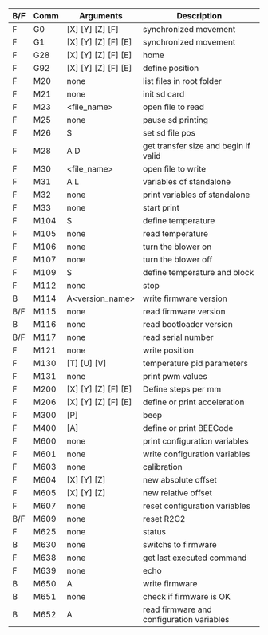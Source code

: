 | B/F |Comm | Arguments | Description |
| - | --- | --------- | ----------- |
| F | G0 | [X<VAL>] [Y<VAL>] [Z<VAL>] [F<VAL>] | synchronized movement |
| F | G1 | [X<VAL>] [Y<VAL>] [Z<VAL>] [F<VAL>] [E<VAL>] | synchronized movement |
| F | G28 | [X] [Y] [Z] [F] [E] | home |
| F | G92 | [X<VAL>] [Y<VAL>] [Z<VAL>] [F<VAL>] [E<VAL>] | define position |
| F | M20 | none | list files in root folder |
| F | M21 | none | init sd card |
| F | M23 | <file_name> | open file to read |
| F | M25 | none | pause sd printing |
| F | M26 | S<position> | set sd file pos |
| F | M28 | A<file write start position>  D<file write end position> | get transfer size and begin if valid |
| F | M30 | <file_name> | open file to write |
| F | M31 | A<estimated time> L<number of lines> | variables of standalone |
| F | M32 | none | print variables of standalone |
| F | M33 | none | start print |
| F | M104 | S<VAL> | define temperature |
| F | M105 | none | read temperature | 
| F | M106 | none | turn the blower on |
| F | M107 | none | turn the blower off |
| F | M109 | S<VAL> | define temperature and block |
| F | M112 | none | stop |
| B | M114 | A<version_name> | write firmware version |
| B/F | M115 | none | read firmware version |
| B | M116 | none | read bootloader version |
| B/F | M117 | none | read serial number |
| F | M121 | none | write position |
| F | M130 | [T<kp>] [U<Ki>] [V<kd>] | temperature pid parameters | 
| F | M131 | none | print pwm values |
| F | M200 | [X<VAL>] [Y<VAL>] [Z<VAL>] [F<VAL>] [E<VAL>] | Define steps per mm|
| F | M206 | [X<VAL>] [Y] [Z] [F] [E] | define or print acceleration |
| F | M300 | [P<VAL>] | beep | 
| F | M400 | [A<VAL>] | define or print BEECode |
| F | M600 | none | print configuration variables |
| F | M601 | none | write configuration variables |
| F | M603 | none | calibration |
| F | M604 | [X<VAL>] [Y<VAL>] [Z<VAL>] | new absolute offset |
| F | M605 | [X<VAL>] [Y<VAL>] [Z<VAL>] | new relative offset |
| F | M607 | none | reset configuration variables |
| B/F | M609 | none | reset R2C2 |
| F | M625 | none | status |
| B | M630 | none | switchs to firmware |
| F | M638 | none | get last executed command |
| F | M639 | none | echo |
| B | M650 | A<VAL> | write firmware |
| B | M651 | none | check if firmware is OK |
| B | M652 | A<VAL> | read firmware and configuration variables |



